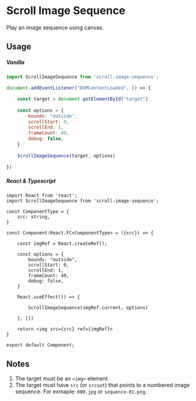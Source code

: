 # Scroll Image Sequence
Play an image sequence using canvas.

## Usage

##### Vanilla
```js
import ScrollImageSequence from 'scroll-image-sequence';

document.addEventListener("DOMContentLoaded", () => { 

	const target = document.getElementById("target")
	
	const options = {
		bounds: "outside",
		scrollStart: 0,
		scrollEnd: 1,
		frameCount: 49,
		debug: false,
	}
	
	ScrollImageSequence(target, options)
	
})
```


##### React & Typescript

```tsx
import React from 'react';
import ScrollImageSequence from 'scroll-image-sequence';

const ComponentType = {
	src: string,
}

const Component:React.FC<ComponentType> = ({src}) => {

	const imgRef = React.createRef();

	const options = {
		bounds: "outside",
		scrollStart: 0,
		scrollEnd: 1,
		frameCount: 49,
		debug: false,
	}

	React.useEffect(() => {

		ScrollImageSequence(imgRef.current, options)

	}, [])

	return <img src={src} ref={imgRef}>
}

export default Component;
```
## Notes
1. The target must be an `<img>` element.
1. The target must have `src` (or `srcset`) that points to a numbered image sequence. For exmaple: `000.jpg` or `sequence-01.png`.